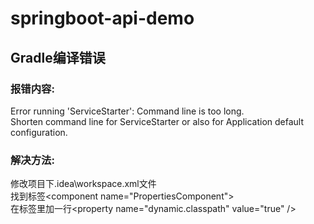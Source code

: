# springboot-api-demo

## Gradle编译错误
### 报错内容:
Error running 'ServiceStarter': Command line is too long.  
Shorten command line for ServiceStarter or also for Application default configuration.
### 解决方法:
修改项目下.idea\workspace.xml文件  
找到标签&lt;component name="PropertiesComponent">  
在标签里加一行&lt;property name="dynamic.classpath" value="true" />
